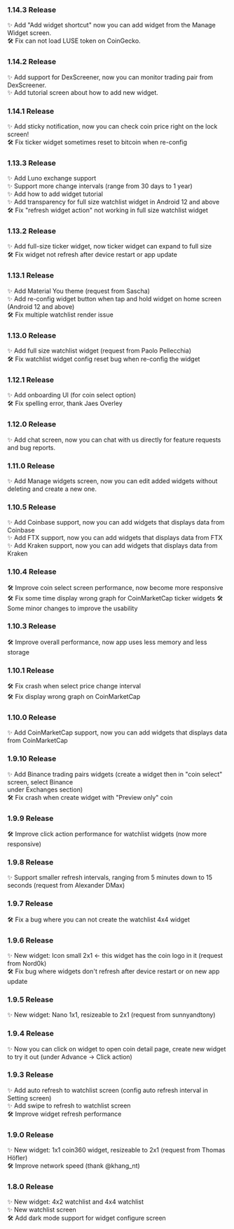 ### 1.14.3 Release
✨ Add "Add widget shortcut" now you can add widget from the Manage Widget screen.  
🛠 Fix can not load LUSE token on CoinGecko.  

### 1.14.2 Release
✨ Add support for DexScreener, now you can monitor trading pair from DexScreener.  
✨ Add tutorial screen about how to add new widget.  

### 1.14.1 Release
✨ Add sticky notification, now you can check coin price right on the lock screen!  
🛠 Fix ticker widget sometimes reset to bitcoin when re-config  

### 1.13.3 Release
✨ Add Luno exchange support  
✨ Support more change intervals (range from 30 days to 1 year)  
✨ Add how to add widget tutorial  
✨ Add transparency for full size watchlist widget in Android 12 and above  
🛠 Fix "refresh widget action" not working in full size watchlist widget  

### 1.13.2 Release
✨ Add full-size ticker widget, now ticker widget can expand to full size  
🛠 Fix widget not refresh after device restart or app update  

### 1.13.1 Release
✨ Add Material You theme (request from Sascha)  
✨ Add re-config widget button when tap and hold widget on home screen (Android 12 and above)  
🛠 Fix multiple watchlist render issue  

### 1.13.0 Release

✨ Add full size watchlist widget (request from Paolo Pellecchia)  
🛠 Fix watchlist widget config reset bug when re-config the widget  

### 1.12.1 Release

✨ Add onboarding UI (for coin select option)  
🛠 Fix spelling error, thank Jaes Overley  

### 1.12.0 Release

✨ Add chat screen, now you can chat with us directly for feature requests and bug reports.  

### 1.11.0 Release

✨ Add Manage widgets screen, now you can edit added widgets without deleting and create a new one.  

### 1.10.5 Release

✨ Add Coinbase support, now you can add widgets that displays data from Coinbase  
✨ Add FTX support, now you can add widgets that displays data from FTX  
✨ Add Kraken support, now you can add widgets that displays data from Kraken  

### 1.10.4 Release

🛠 Improve coin select screen performance, now become more responsive 🛠 Fix some time display wrong
graph for CoinMarketCap ticker widgets
🛠 Some minor changes to improve the usability

### 1.10.3 Release

🛠 Improve overall performance, now app uses less memory and less storage

### 1.10.1 Release

🛠 Fix crash when select price change interval  
🛠 Fix display wrong graph on CoinMarketCap

### 1.10.0 Release

✨ Add CoinMarketCap support, now you can add widgets that displays data from CoinMarketCap

### 1.9.10 Release

✨ Add Binance trading pairs widgets (create a widget then in "coin select" screen, select Binance  
under Exchanges section)  
🛠 Fix crash when create widget with "Preview only" coin

### 1.9.9 Release

🛠 Improve click action performance for watchlist widgets (now more responsive)

### 1.9.8 Release
✨ Support smaller refresh intervals, ranging from 5 minutes down to 15 seconds (request from Alexander DMax)

### 1.9.7 Release
🛠 Fix a bug where you can not create the watchlist 4x4 widget

### 1.9.6 Release

✨ New widget: Icon small 2x1 <- this widget has the coin logo in it (request from Nord0k)  
🛠 Fix bug where widgets don't refresh after device restart or on new app update

### 1.9.5 Release

✨ New widget: Nano 1x1, resizeable to 2x1 (request from sunnyandtony)

### 1.9.4 Release

✨ Now you can click on widget to open coin detail page, create new widget to try it out (under Advance -> Click action)

### 1.9.3 Release

✨ Add auto refresh to watchlist screen (config auto refresh interval in Setting screen)  
✨ Add swipe to refresh to watchlist screen  
🛠 Improve widget refresh performance

### 1.9.0 Release

✨ New widget: 1x1 coin360 widget, resizeable to 2x1 (request from Thomas Höfler)  
🛠 Improve network speed (thank @khang_nt)

### 1.8.0 Release

✨ New widget: 4x2 watchlist and 4x4 watchlist  
✨ New watchlist screen  
🛠 Add dark mode support for widget configure screen  